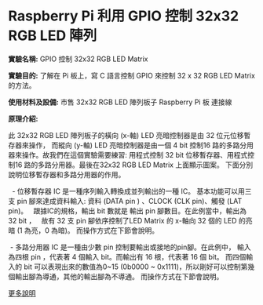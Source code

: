 # Raspberry Pi 利用 GPIO 控制 32x32 RGB LED 陣列

  

**實驗名稱:**
    GPIO 控制 32x32 RGB LED Matrix

**實驗目的:**
    了解在 Pi 板上，寫 C 語言控制 GPIO 來控制 32 x 32 RGB LED Matrix 的方法。

**使用材料及設備:**
    市售 32x32 RGB LED 陣列板子
    Raspberry Pi 板
    連接線

**原理介紹:**


  此 32x32 RGB LED 陣列板子的橫向 (x-軸) LED 亮暗控制器是由 32 位元位移暫存器來操作，
    而縱向 (y-軸) LED 亮暗控制器是由一個 4 bit 控制16 路的多路分用器來操作。故我們在這個實驗需要練習:
     用程式控制 32 bit 位移暫存器、用程式控制16 路的多路分用器。最後在32x32 RGB LED Matrix 上面顯示圖案。
     下面分別說明位移暫存器和多路分用器的作用。

   - 位移暫存器 IC 是一種序列輸入轉換成並列輸出的一種 IC。
    基本功能可以用三支 pin 腳來達成資料輸入: 資料 (DATA pin ) 、CLOCK (CLK pin)、觸發 (LAT pin)。
    跟據IC的規格，輸出 bit 數就是 輸出 pin 腳數目。在此例當中，輸出為 32 bit ，
    故有 32 支 pin 腳依序控制了LED Matrix 的 x-軸向 32 個的 LED 的亮暗 (1 為亮，0 為暗)。
    而操作方式在下節會說明。

   -  多路分用器 IC 是一種由少數 pin 控制要輸出或接地的pin腳。在此例中，
    輸入為四根 pin ，代表著 4 個輸入 bit。而輸出有 16 根，代表著 16 個 bit。
    而四個輸入的 bit 可以表現出來的數值為0~15 (0b0000 ~ 0x1111)，所以剛好可以控制第幾個輸出腳為導通，其他的輸出腳為不導通。
    而操作方式在下節會說明。
    
    
   
 [更多說明](http://blog.ittraining.com.tw/2015/03/raspberry-pi-gpio-32x32-rgb-led.html)
